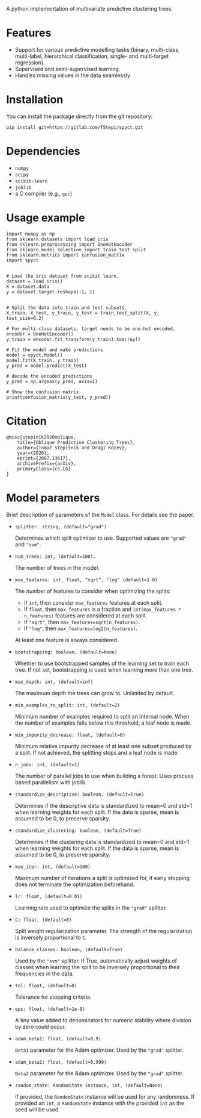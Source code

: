 A python implementation of multivariate predictive clustering trees.

# Features
- Support for various predictive modelling tasks 
(binary, multi-class, multi-label, hierarchical classification, single- and multi-target regression).
- Supervised and semi-supervised learning.
- Handles missing values in the data seamlessly.

# Installation
You can install the package directly from the git repository:

`pip install git+https://gitlab.com/TStepi/spyct.git`

# Dependencies
- `numpy`
- `scipy`
- `scikit-learn`
- `joblib`
- a C compiler (e.g., `gcc`)

# Usage example
```
import numpy as np
from sklearn.datasets import load_iris
from sklearn.preprocessing import OneHotEncoder
from sklearn.model_selection import train_test_split
from sklearn.metrics import confusion_matrix
import spyct


# Load the iris dataset from scikit learn.
dataset = load_iris()
X = dataset.data
y = dataset.target.reshape(-1, 1)


# Split the data into train and test subsets.
X_train, X_test, y_train, y_test = train_test_split(X, y, test_size=0.2)

# For multi-class datasets, target needs to be one-hot encoded.
encoder = OneHotEncoder()
y_train = encoder.fit_transform(y_train).toarray()

# Fit the model and make predictions
model = spyct.Model()
model.fit(X_train, y_train)
y_pred = model.predict(X_test)

# decode the encoded predictions
y_pred = np.argmax(y_pred, axis=1)

# Show the confusion matrix
print(confusion_matrix(y_test, y_pred))
```

# Citation
```
@misc{stepinik2020oblique,
    title={Oblique Predictive Clustering Trees},
    author={Tomaž Stepišnik and Dragi Kocev},
    year={2020},
    eprint={2007.13617},
    archivePrefix={arXiv},
    primaryClass={cs.LG}
}
```

# Model parameters
Brief description of parameters of the `Model` class. For details see the paper.

- `splitter: string, (default="grad")`

    Determines which split optimizer to use. Supported values are `"grad"` and `"svm"`.


-  `num_trees: int, (default=100).`

    The number of trees in the model.


- `max_features: int, float, "sqrt", "log" (default=1.0)`

    The number of features to consider when optimizing the splits:
    - If `int`, then consider `max_features` features at each split.
    - If `float`, then `max_features` is a fraction and
        `int(max_features * n_features)` features are considered at each
        split.
    - If `"sqrt"`, then `max_features=sqrt(n_features)`.
    - If `"log"`, then `max_features=log2(n_features)`.

    At least one feature is always considered.


- `bootstrapping: boolean, (default=None)`

    Whether to use bootstrapped samples of the learning set to train each
    tree. If not set, bootstrapping is used when learning more than one tree.


- `max_depth: int, (default=inf)`

    The maximum depth the trees can grow to. Unlimited by default.


- `min_examples_to_split: int, (default=2)`

    Minimum number of examples required to split an internal node. When the number of examples falls below this
    threshold, a leaf node is made.


- `min_impurity_decrease: float, (default=0)`

    Minimum relative impurity decrease of at least one subset produced by a split. If not achieved, the
    splitting stops and a leaf node is made.


- `n_jobs: int, (default=1)`

    The number of parallel jobs to use when building a forest. Uses process based parallelism with joblib.


- `standardize_descriptive: boolean, (default=True)`

    Determines if the descriptive data is standardized to mean=0 and std=1 when learning weights for each split.
    If the data is sparse, mean is assumed to be 0, to preserve sparsity.


- `standardize_clustering: boolean, (default=True)`

    Determines if the clustering data is standardized to mean=0 and std=1 when learning weights for each split.
    If the data is sparse, mean is assumed to be 0, to preserve sparsity.


- `max_iter: int, (default=100)`

    Maximum number of iterations a split is optimized for, if early stopping does not terminate the optimization
    beforehand.


- `lr: float, (default=0.01)`

    Learning rate used to optimize the splits in the `"grad"` splitter.


- `C: float, (default=0)`

    Split weight regularization parameter. The strength of the regularization is inversely proportional to `C`.


- `balance_classes: boolean, (default=True)`

    Used by the `"svm"` splitter. If True, automatically adjust weights of classes when learning the split to be
    inversely proportional to their frequencies in the data.


- `tol: float, (default=0)`

    Tolerance for stopping criteria.


- `eps: float, (default=1e-8)`

    A tiny value added to denominators for numeric stability where division by zero could occur.


- `adam_beta1: float, (default=0.9)`

    `Beta1` parameter for the Adam optimizer. Used by the `"grad"` splitter.


- `adam_beta2: float, (default=0.999)`

    `Beta2` parameter for the Adam optimizer. Used by the `"grad"` splitter.


- `random_state: RandomState instance, int, (default=None)`

    If provided, the `RandomState` instance will be used for any randomness. If provided an `int`, a `RandomState` instance
    with the provided `int` as the seed will be used.

